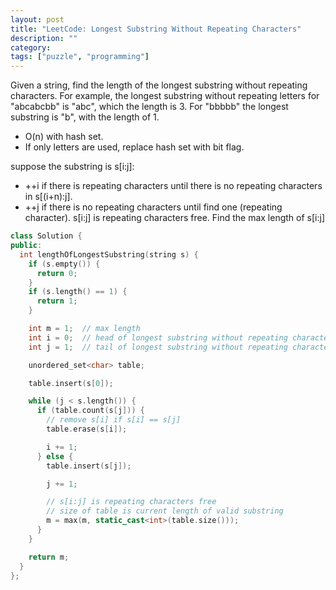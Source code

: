 ```yaml
---
layout: post
title: "LeetCode: Longest Substring Without Repeating Characters"
description: ""
category:
tags: ["puzzle", "programming"]
---
```


Given a string, find the length of the longest substring without repeating
characters. For example, the longest substring without repeating letters
for "abcabcbb" is "abc", which the length is 3. For "bbbbb" the longest
substring is "b", with the length of 1.

* O(n) with hash set.
* If only letters are used, replace hash set with bit flag.

suppose the substring is s[i:j]:

* ++i if there is repeating characters until there is no repeating characters in s[(i+n):j].
* ++j if there is no repeating characters until find one (repeating character).
s[i:j] is repeating characters free. Find the max length of s[i:j]


~~~ cpp
class Solution {
public:
  int lengthOfLongestSubstring(string s) {
    if (s.empty()) {
      return 0;
    }
    if (s.length() == 1) {
      return 1;
    }

    int m = 1;  // max length
    int i = 0;  // head of longest substring without repeating characters
    int j = 1;  // tail of longest substring without repeating characters

    unordered_set<char> table;

    table.insert(s[0]);

    while (j < s.length()) {
      if (table.count(s[j])) {
        // remove s[i] if s[i] == s[j]
        table.erase(s[i]);

        i += 1;
      } else {
        table.insert(s[j]);

        j += 1;

        // s[i:j] is repeating characters free
        // size of table is current length of valid substring
        m = max(m, static_cast<int>(table.size()));
      }
    }

    return m;
  }
};
~~~

